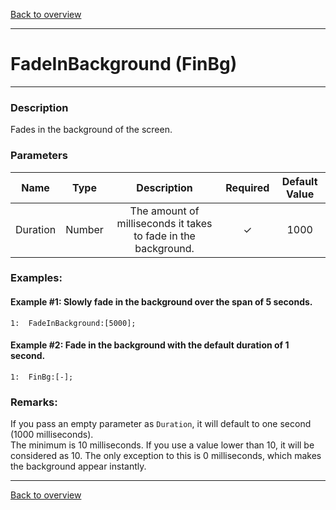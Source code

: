 [Back to overview](index.md)

---
# FadeInBackground (FinBg)
---
### Description
Fades in the background of the screen.

### Parameters

|Name|Type|Description|Required|Default Value|
|:---:|:---:|:---:|:---:|:---:|
|Duration|Number|The amount of milliseconds it takes to fade in the background.|✓|1000|

### Examples:
#### Example #1: Slowly fade in the background over the span of 5 seconds.
```
1:  FadeInBackground:[5000];
```

#### Example #2: Fade in the background with the default duration of 1 second.
```
1:  FinBg:[-];
```

### Remarks:
If you pass an empty parameter as `Duration`, it will default to one second (1000 milliseconds).  
The minimum is 10 milliseconds. If you use a value lower than 10, it will be considered as 10. The only exception to this is 0 milliseconds, which makes the background appear instantly.

---
[Back to overview](index.md)
